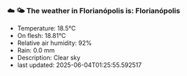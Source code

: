 ### ☁️ 🌤️  The weather in Florianópolis is: Florianópolis

- Temperature: 18.5°C
- On flesh: 18.81°C
- Relative air humidity: 92%
- Rain: 0.0 mm
- Description: Clear sky
- last updated: 2025-06-04T01:25:55.592517
